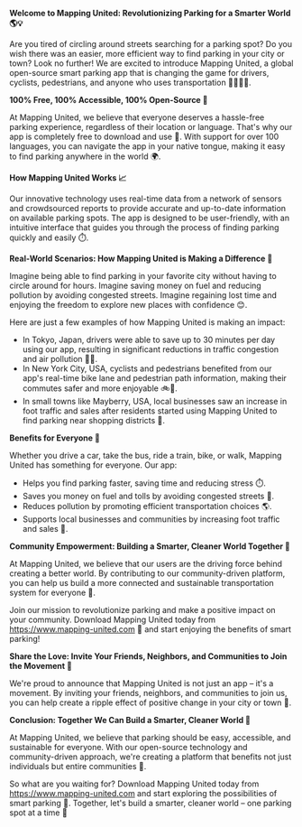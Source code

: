 **Welcome to Mapping United: Revolutionizing Parking for a Smarter World 🌎💡**

Are you tired of circling around streets searching for a parking spot? Do you wish there was an easier, more efficient way to find parking in your city or town? Look no further! We are excited to introduce Mapping United, a global open-source smart parking app that is changing the game for drivers, cyclists, pedestrians, and anyone who uses transportation 🚴‍♂️🚌💨.

**100% Free, 100% Accessible, 100% Open-Source 💸**

At Mapping United, we believe that everyone deserves a hassle-free parking experience, regardless of their location or language. That's why our app is completely free to download and use 🎉. With support for over 100 languages, you can navigate the app in your native tongue, making it easy to find parking anywhere in the world 🌍.

**How Mapping United Works 📈**

Our innovative technology uses real-time data from a network of sensors and crowdsourced reports to provide accurate and up-to-date information on available parking spots. The app is designed to be user-friendly, with an intuitive interface that guides you through the process of finding parking quickly and easily ⏱️.

**Real-World Scenarios: How Mapping United is Making a Difference 🌟**

Imagine being able to find parking in your favorite city without having to circle around for hours. Imagine saving money on fuel and reducing pollution by avoiding congested streets. Imagine regaining lost time and enjoying the freedom to explore new places with confidence 😊.

Here are just a few examples of how Mapping United is making an impact:

* In Tokyo, Japan, drivers were able to save up to 30 minutes per day using our app, resulting in significant reductions in traffic congestion and air pollution 🚴‍♂️.
* In New York City, USA, cyclists and pedestrians benefited from our app's real-time bike lane and pedestrian path information, making their commutes safer and more enjoyable 🚲👣.
* In small towns like Mayberry, USA, local businesses saw an increase in foot traffic and sales after residents started using Mapping United to find parking near shopping districts 👥.

**Benefits for Everyone 🌈**

Whether you drive a car, take the bus, ride a train, bike, or walk, Mapping United has something for everyone. Our app:

* Helps you find parking faster, saving time and reducing stress ⏱️.
* Saves you money on fuel and tolls by avoiding congested streets 💸.
* Reduces pollution by promoting efficient transportation choices 🌎.
* Supports local businesses and communities by increasing foot traffic and sales 👥.

**Community Empowerment: Building a Smarter, Cleaner World Together 🌟**

At Mapping United, we believe that our users are the driving force behind creating a better world. By contributing to our community-driven platform, you can help us build a more connected and sustainable transportation system for everyone 🌈.

Join our mission to revolutionize parking and make a positive impact on your community. Download Mapping United today from https://www.mapping-united.com 📱 and start enjoying the benefits of smart parking!

**Share the Love: Invite Your Friends, Neighbors, and Communities to Join the Movement 🤝**

We're proud to announce that Mapping United is not just an app – it's a movement. By inviting your friends, neighbors, and communities to join us, you can help create a ripple effect of positive change in your city or town 🌊.

**Conclusion: Together We Can Build a Smarter, Cleaner World 🌟**

At Mapping United, we believe that parking should be easy, accessible, and sustainable for everyone. With our open-source technology and community-driven approach, we're creating a platform that benefits not just individuals but entire communities 🌈.

So what are you waiting for? Download Mapping United today from https://www.mapping-united.com and start exploring the possibilities of smart parking 🚀. Together, let's build a smarter, cleaner world – one parking spot at a time 🌟